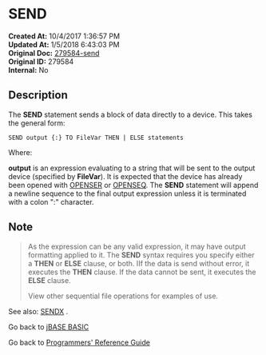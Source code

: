 # SEND

**Created At:** 10/4/2017 1:36:57 PM  
**Updated At:** 1/5/2018 6:43:03 PM  
**Original Doc:** [279584-send](https://docs.jbase.com/36868-jbase-basic/279584-send)  
**Original ID:** 279584  
**Internal:** No  

## Description

The **SEND** statement sends a block of data directly to a device. This takes the general form:

```
SEND output {:} TO FileVar THEN | ELSE statements
```

Where:

**output** is an expression evaluating to a string that will be sent to the output device (specified by **FileVar**). It is expected that the device has already been opened with [OPENSER](./../openser) or [OPENSEQ](./../openseq).
The **SEND** statement will append a newline sequence to the final output expression unless it is terminated with a colon ":" character.

## Note

> As the expression can be any valid expression, it may have output formatting applied to it.
> The **SEND** syntax requires you specify either a **THEN** or **ELSE** clause, or both. IIf the data is send without error, it executes the **THEN** clause. If the data cannot be sent, it executes the **ELSE** clause.
>
> View other sequential file operations for examples of use.

See also: [SENDX](./../sendx) .

Go back to [jBASE BASIC](./../README.md)

Go back to [Programmers' Reference Guide](./../../reference-guides/jbc/README.md)
